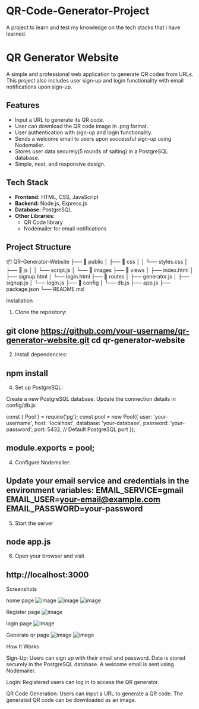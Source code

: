 # QR-Code-Generator-Project
A project to learn and test my knowledge on the tech stacks that i have learned.

# QR Generator Website

A simple and professional web application to generate QR codes from URLs. This project also includes user sign-up and login functionality with email notifications upon sign-up.

## Features
- Input a URL to generate its QR code.
- User can download the QR code image in .png format.
- User authentication with sign-up and login functionality.
- Sends a welcome email to users upon successful sign-up using Nodemailer.
- Stores user data securely(5 rounds of salting) in a PostgreSQL database.
- Simple, neat, and responsive design.

## Tech Stack
- **Frontend:** HTML, CSS, JavaScript
- **Backend:** Node.js, Express.js
- **Database:** PostgreSQL
- **Other Libraries:**
  - QR Code library
  - Nodemailer for email notifications

## Project Structure

📦 QR-Generator-Website
├── 📁 public
│   ├── 📁 css
│   │   └── styles.css
│   ├── 📁 js
│   │   └── script.js
│   └── 📁 images
├── 📁 views
│   ├── index.html
│   ├── signup.html
│   └── login.html
├── 📁 routes
│   ├── generator.js
│   ├── signup.js
│   └── login.js
├── 📁 config
│   └── db.js
├── app.js
├── package.json
└── README.md

Installation

1. Clone the repository:

git clone https://github.com/your-username/qr-generator-website.git
cd qr-generator-website
---------------------------------------------------------------------
2. Install dependencies:
   
npm install
---------------------------------------------------------------------
4. Set up PostgreSQL:
   
Create a new PostgreSQL database.
Update the connection details in config/db.js

const { Pool } = require('pg');
const pool = new Pool({
  user: 'your-username',
  host: 'localhost',
  database: 'your-database',
  password: 'your-password',
  port: 5432, // Default PostgreSQL port
});

module.exports = pool;
---------------------------------------------------------------------
4. Configure Nodemailer:

Update your email service and credentials in the environment variables:
EMAIL_SERVICE=gmail
EMAIL_USER=your-email@example.com
EMAIL_PASSWORD=your-password
---------------------------------------------------------------------
5. Start the server

node app.js
---------------------------------------------------------------------
6. Open your browser and visit

http://localhost:3000
----------------------------------------------------------------------

Screenshots

home page
![image](https://github.com/user-attachments/assets/2de59ac9-6ff3-4624-85ab-2c5ad7abc31a)
![image](https://github.com/user-attachments/assets/65b34f80-2e2a-448b-9abf-ed341aacfce7)
![image](https://github.com/user-attachments/assets/191341f6-0d33-4300-a82b-b51d8b56c6f0)

Register page
![image](https://github.com/user-attachments/assets/040586a1-246d-453f-9d86-b7b4d50876b3)

login page
![image](https://github.com/user-attachments/assets/55e8803e-514d-4c56-98e4-0cacbcc8c814)

Generate qr page
![image](https://github.com/user-attachments/assets/69b268b3-dd44-4cc2-99e2-5cc301dcf8ee)
![image](https://github.com/user-attachments/assets/3aaf6ac7-914c-4a9b-9d76-1d36939c3fff)

How It Works

Sign-Up:
Users can sign up with their email and password.
Data is stored securely in the PostgreSQL database.
A welcome email is sent using Nodemailer.

Login:
Registered users can log in to access the QR generator.

QR Code Generation:
Users can input a URL to generate a QR code.
The generated QR code can be downloaded as an image.


